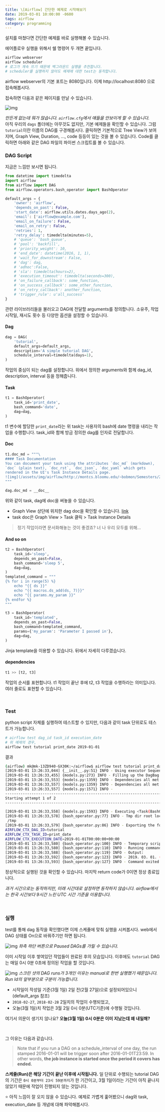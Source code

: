 ```yaml
---
title: \[Airflow] 간단한 예제로 시작해보기
date: 2019-03-01 10:00:00 -0600
tags: airflow
category: programming
---
```


설치를 마쳤다면 간단한 예제를 바로 실행해볼 수 있습니다.

에어플로우 실행을 위해서 쉘 명령어 두 개면 끝입니다.

```bash
airflow webserver
airflow scheduler
# 로그가 계속 뜨기 때문에 백그라운드 실행을 추천합니다.
# scheduler를 실행하지 않아도 예제에 대한 test는 동작합니다.
```
airflow webserver의 기본 포트는 8080입니다. 이제 http://localhost:8080 으로 접속해봅시다.

접속하면 다음과 같은 페이지를 만날 수 있습니다.

![img](/assets/img/airflow/01.png)

*만든게 없는데 뭐가 많습니다. `airflow.cfg`에서 얘들을 안보이게 할 수 있습니다.*
<br>
아직 우리의 `dags` 폴더에는 아무것도 없지만, 기본 예제들을 확인할 수 있습니다. 그럼 `tutorial`이란 이름의 DAG를 구경해봅시다. 클릭하면 기본적으로  Tree View가 보여지며, Graph View, Duration, ..., code 등등이 있는 것을 볼 수 있습니다. Code를 클릭하면 아래와 같은 DAG 파일의 파이썬 스크립트를 볼 수 있습니다.

### DAG Script

지금은 느낌만 보시면 됩니다.

```python
from datetime import timedelta
import airflow
from airflow import DAG
from airflow.operators.bash_operator import BashOperator

default_args = {
    'owner': 'airflow',
    'depends_on_past': False,
    'start_date': airflow.utils.dates.days_ago(2),
    'email': ['airflow@example.com'],
    'email_on_failure': False,
    'email_on_retry': False,
    'retries': 1,
    'retry_delay': timedelta(minutes=5),
    # 'queue': 'bash_queue',
    # 'pool': 'backfill',
    # 'priority_weight': 10,
    # 'end_date': datetime(2016, 1, 1),
    # 'wait_for_downstream': False,
    # 'dag': dag,
    # 'adhoc':False,
    # 'sla': timedelta(hours=2),
    # 'execution_timeout': timedelta(seconds=300),
    # 'on_failure_callback': some_function,
    # 'on_success_callback': some_other_function,
    # 'on_retry_callback': another_function,
    # 'trigger_rule': u'all_success'
}
```
관련 라이브러리들을 불러오고 DAG에 전달할 arguments를 정의합니다.
소유주, 작업 시작일, 재시도 횟수 등 다양한 옵션을 설정할 수 있습니다.
<br>

#### Dag

```python
dag = DAG(
    'tutorial',
    default_args=default_args,
    description='A simple tutorial DAG',
    schedule_interval=timedelta(days=1),
)
```
작업의 중심이 되는 dag를 설정합니다.
위에서 정의한 arguments와 함께 dag_id, description, interval 등을 정해줍니다.
<br>

#### Task

```python
t1 = BashOperator(
    task_id='print_date',
    bash_command='date',
    dag=dag,
)
```
t1 변수에 할당한 `print_date`라는 위 task는 사용자의 bash에 date 명령을 내리는 작업을 수행합니다. task_id와 함께 방금 정의한 dag를 인자로 전달합니다.

#### Doc

```python
t1.doc_md = """\
#### Task Documentation
You can document your task using the attributes `doc_md` (markdown),
`doc` (plain text), `doc_rst`, `doc_json`, `doc_yaml` which gets
rendered in the UI's Task Instance Details page.
![img](/assets/img/airflow/http://montcs.bloomu.edu/~bobmon/Semesters/2012-01/491/import%20soul.png)
"""

dag.doc_md = __doc__
```
위와 같이 task, dag에 doc을 써놓을 수 있습니다.
- Graph View 상단에 위치한 dag doc을 확인할 수 있습니다. [link](http://localhost:8080/admin/airflow/graph?dag_id=tutorial&root=&execution_date=)
- task doc은 Graph View > Task 클릭 > Task Instance Details

> 정기 작업이라면 문서화해놓는 것이 좋겠죠? 너 나 우리 모두를 위해...

#### And so on

```python
t2 = BashOperator(
    task_id='sleep',
    depends_on_past=False,
    bash_command='sleep 5',
    dag=dag,
)
templated_command = """
{% for i in range(5) %}
    echo "{{ ds }}"
    echo "{{ macros.ds_add(ds, 7)}}"
    echo "{{ params.my_param }}"
{% endfor %}
"""

t3 = BashOperator(
    task_id='templated',
    depends_on_past=False,
    bash_command=templated_command,
    params={'my_param': 'Parameter I passed in'},
    dag=dag,
)
```
Jinja template을 이용할 수 있습니다. 뒤에서 자세히 다루겠습니다.

#### dependencies

```python
t1 >> [t2, t3]
```
작업의 순서를 표현합니다. t1 작업이 끝난 후에 t2, t3 작업을 수행하라는 의미입니다.
여러 줄로도 표현할 수 있습니다.

<br>

### Test
python script 자체를 실행하여 테스트할 수 있지만, 다음과 같이 task 단위로도 테스트가 가능합니다.

```bash
# airflow test dag_id task_id execution_date
# 위 예제의 경우,
airflow test tutorial print_date 2019-01-01
```

결과

```bash
(airflow) mk@mk-13ZD940-GX30K:~/airflow$ airflow test tutorial print_date 2019-01-01
[2019-03-01 13:26:33,044] {__init__.py:51} INFO - Using executor SequentialExecutor
[2019-03-01 13:26:33,455] {models.py:273} INFO - Filling up the DagBag from /home/mk/airflow/dags
[2019-03-01 13:26:33,553] {models.py:1359} INFO - Dependencies all met for <TaskInstance: tutorial.print_date 2019-01-01T00:00:00+00:00 [None]>
[2019-03-01 13:26:33,557] {models.py:1359} INFO - Dependencies all met for <TaskInstance: tutorial.print_date 2019-01-01T00:00:00+00:00 [None]>
[2019-03-01 13:26:33,557] {models.py:1571} INFO -
--------------------------------------------------------------------------------
Starting attempt 1 of 2
--------------------------------------------------------------------------------

[2019-03-01 13:26:33,558] {models.py:1593} INFO - Executing <Task(BashOperator): print_date> on 2019-01-01T00:00:00+00:00
[2019-03-01 13:26:33,578] {bash_operator.py:77} INFO - Tmp dir root location:
 /tmp
[2019-03-01 13:26:33,579] {bash_operator.py:86} INFO - Exporting the following env vars:
AIRFLOW_CTX_DAG_ID=tutorial
AIRFLOW_CTX_TASK_ID=print_date
AIRFLOW_CTX_EXECUTION_DATE=2019-01-01T00:00:00+00:00
[2019-03-01 13:26:33,580] {bash_operator.py:100} INFO - Temporary script location: /tmp/airflowtmpe648lfbs/print_datekhnigzkr
[2019-03-01 13:26:33,580] {bash_operator.py:110} INFO - Running command: date
[2019-03-01 13:26:33,588] {bash_operator.py:119} INFO - Output:
[2019-03-01 13:26:33,592] {bash_operator.py:123} INFO - 2019. 03. 01. (금) 13:26:33 KST
[2019-03-01 13:26:33,593] {bash_operator.py:127} INFO - Command exited with return code 0
```
정상적으로 실행된 것을 확인할 수 있습니다. 마지막 return code가 0이면 정상 종료입니다.

*과거 시간으로는 동작하지만, 미래 시간대로 설정하면 동작하지 않습니다. airflow에서는 한국 시간보다 9시간 느린 UTC 시간 기준을 이용합니다.*

<br>

### 실행
test를 통해 dag 동작을 확인했다면 이제 스케쥴에 맞춰 실행을 시켜봅시다.
web에서 DAG 상태를 On으로 바꿔주기만 하면 됩니다.

![img](/assets/img/airflow/02.png)
*좌측 하단 버튼으로 Paused DAGs를 가릴 수 있습니다.*

이미 시작일 이후 쌓여있던 작업들이 완료된 후의 모습입니다.
이후에도 `tutorial` DAG는 매일 0시 0분 0초에 정의된 작업을 할 것입니다.

![img](/assets/img/airflow/03.png)
*스크린 샷의 DAG runs가 3개인 이유는 manual로 한번 실행했기 때문입니다. Run Id의 앞부분으로 구분이 가능합니다.*

- 시작일이 작성일 기준(3월 1일) 2일 전(2월 27일)으로 설정되어있으니 (default_args 참조)
- `2018-02-27`, `2018-02-28` 2일치의 작업이 수행되었고,
- 오늘(3월 1일)치 작업은 3월 2일 0시 0분(UTC기준)에 수행될 것입니다.

여기서 의문이 생기지 않나요? **오늘(3월 1일) 0시 0분은 이미 지났는데 왜 내일해?**

<br>

그 이유는 다음과 같습니다.

>Note that if you run a DAG on a schedule_interval of one day, the run stamped 2016-01-01 will be trigger soon after 2016-01-01T23:59. In other words, **the job instance is started once the period it covers has ended.**

**스케쥴(Run)은 해당 기간이 끝난 이후에 시작됩니다.** 일 단위로 수행되는 tutorial DAG의 기간은 `0시 0분부터 23시 59분까지`가 한 기간이고, 3월 1일이라는 기간이 아직 끝나지 않았기 때문에 작업이 진행되지 않는 것입니다.

:star: 아직 느낌이 잘 오지 않을 수 있습니다. 예제로 가볍게 훑어봤으니 dag와 task, execution_date 등 개념에 대해 파악해봅시다.
